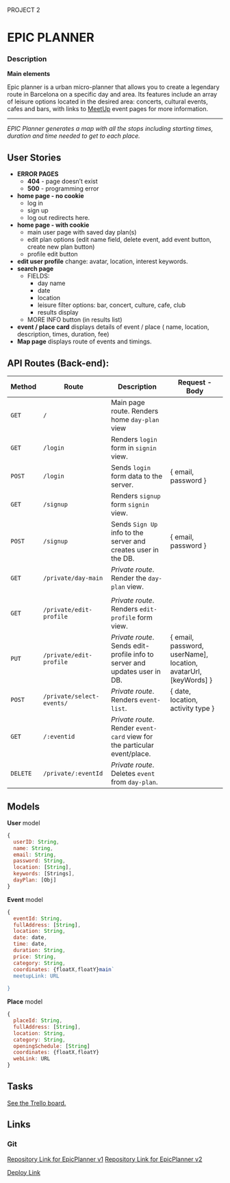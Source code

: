 PROJECT 2

# EPIC PLANNER

### Description

**Main elements**

Epic planner is a urban micro-planner that allows you to create a legendary route in Barcelona on a specific day and area.  Its features include an array of leisure options located in the desired area: concerts, cultural events, cafes and bars, with links to [MeetUp](https://meetup.com) event pages for more information.   

----

*EPIC Planner generates a map with all the stops including starting times, duration and time needed to get to each place.* 



## User Stories

- **ERROR PAGES**
  - **404** - page doesn’t exist 
  - **500** - programming error
- **home page - no cookie**
  - log in
  - sign up
  - log out redirects here.
- **home page - with cookie**
  - main user page with saved day plan(s)
  - edit plan options (edit name field, delete event, add event button, create new plan button)
  - profile edit button
- **edit user profile** change: avatar, location, interest keywords.
- **search page**
  - FIELDS:
    - day name
    - date 
    - location
    - leisure filter options: bar, concert, culture, cafe, club
    - results display
  - MORE INFO button (in results list)
- **event / place card**  displays details of event / place ( name, location, description, times, duration, fee)
- **Map page**  displays route of events and timings. 

## 

## API Routes (Back-end):

| **Method** | **Route**               | **Description**                                              | Request  - Body                                              |
| ---------- | ----------------------- | ------------------------------------------------------------ | ------------------------------------------------------------ |
| `GET`      | `/`                     | Main page route.  Renders home `day-plan` view                  |                                                              |
| `GET`      | `/login`                | Renders `login` form in `signin` view.                                   |                                                              |
| `POST`     | `/login`                | Sends `login` form data to the server.                         | { email, password }                                          |
| `GET`      | `/signup`               | Renders `signup` form `signin` view.                                |                                                              |
| `POST`     | `/signup`               | Sends `Sign Up` info to the server and creates user in the DB. | {  email, password  }                                        |
| `GET`      | `/private/day-main`         | *Private route*. Render the `day-plan` view.                 |                                                              |
|            |                         |                                                              |                                                              |
| `GET`      | `/private/edit-profile` | *Private route*. Renders `edit-profile` form view.           |                                                              |
| `PUT`      | `/private/edit-profile` | *Private route*. Sends edit-profile info to server and updates user in DB. | { email, password, userName], location, avatarUrl, [keyWords] } |
| `POST`     | `/private/select-events/`      | *Private route*. Renders `event-list`.                       | { date, location, activity type }                            |
| `GET`      | `/:eventid`             | *Private route*. Render `event-card` view for the particular event/place. |                                                              |
| `DELETE`   | `/private/:eventId`     | *Private route*. Deletes `event` from `day-plan`.            |                                                              |

## 

## Models

**User** model

```js
{
  userID: String,
  name: String,
  email: String,
  password: String,
  location: [String],
  keywords: [Strings],
  dayPlan: [Obj]
}
```

**Event** model

```js
{
  eventId: String,
  fullAddress: [String], 
  location: String,
  date: date,
  time: date,
  duration: String,
  price: String,
  category: String,
  coordinates: {floatX,floatY}main`
  meetupLink: URL
  
}
```

**Place** model

```js
{
  placeId: String,
  fullAddress: [String], 
  location: String,
  category: String,
  openingSchedule: [String]
  coordinates: {floatX,floatY}
  webLink: URL
}
```



## Tasks

[See the Trello board.](https://trello.com/b/R3ox3u8A/epic-planner-v20)

## Links

### Git

[Repository Link for EpicPlanner v1](https://github.com/Johanson1988/epic-planner/)
[Repository Link for EpicPlanner v2](https://github.com/nurlopez/epic-planner-v2/)

[Deploy Link]()
